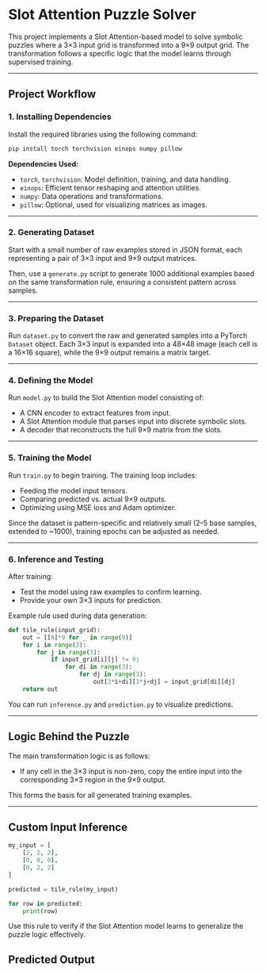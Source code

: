
# Slot Attention Puzzle Solver

This project implements a Slot Attention-based model to solve symbolic puzzles where a 3×3 input grid is transformed into a 9×9 output grid. The transformation follows a specific logic that the model learns through supervised training.

---

## Project Workflow

### 1. Installing Dependencies

Install the required libraries using the following command:

```bash
pip install torch torchvision einops numpy pillow
```

**Dependencies Used:**
- `torch`, `torchvision`: Model definition, training, and data handling.
- `einops`: Efficient tensor reshaping and attention utilities.
- `numpy`: Data operations and transformations.
- `pillow`: Optional, used for visualizing matrices as images.

---

### 2. Generating Dataset

Start with a small number of raw examples stored in JSON format, each representing a pair of 3×3 input and 9×9 output matrices.

Then, use a `generate.py` script to generate 1000 additional examples based on the same transformation rule, ensuring a consistent pattern across samples.

---

### 3. Preparing the Dataset

Run `dataset.py` to convert the raw and generated samples into a PyTorch `Dataset` object. Each 3×3 input is expanded into a 48×48 image (each cell is a 16×16 square), while the 9×9 output remains a matrix target.

---

### 4. Defining the Model

Run `model.py` to build the Slot Attention model consisting of:

- A CNN encoder to extract features from input.
- A Slot Attention module that parses input into discrete symbolic slots.
- A decoder that reconstructs the full 9×9 matrix from the slots.

---

### 5. Training the Model

Run `train.py` to begin training. The training loop includes:

- Feeding the model input tensors.
- Comparing predicted vs. actual 9×9 outputs.
- Optimizing using MSE loss and Adam optimizer.

Since the dataset is pattern-specific and relatively small (2–5 base samples, extended to ~1000), training epochs can be adjusted as needed.

---

### 6. Inference and Testing

After training:

- Test the model using raw examples to confirm learning.
- Provide your own 3×3 inputs for prediction.

Example rule used during data generation:

```python
def tile_rule(input_grid):
    out = [[0]*9 for _ in range(9)]
    for i in range(3):
        for j in range(3):
            if input_grid[i][j] != 0:
                for di in range(3):
                    for dj in range(3):
                        out[3*i+di][3*j+dj] = input_grid[di][dj]
    return out
```

You can run `inference.py` and `prediction.py` to visualize predictions.

---

## Logic Behind the Puzzle

The main transformation logic is as follows:

- If any cell in the 3×3 input is non-zero, copy the entire input into the corresponding 3×3 region in the 9×9 output.

This forms the basis for all generated training examples.

---

## Custom Input Inference

```python
my_input = [
    [2, 2, 2],
    [0, 0, 0],
    [0, 2, 2]
]

predicted = tile_rule(my_input)

for row in predicted:
    print(row)
```

Use this rule to verify if the Slot Attention model learns to generalize the puzzle logic effectively.

## Predicted Output

